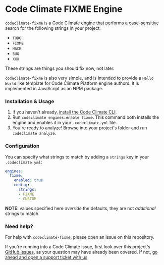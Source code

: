 # Code Climate FIXME Engine

`codeclimate-fixme` is a Code Climate engine that performs a case-sensitive search for the following strings in your project:

* `TODO`
* `FIXME`
* `HACK`
* `BUG`
* `XXX`

These strings are things you should fix now, not later.

`codeclimate-fixme` is also very simple, and is intended to provide a `Hello World` like template for Code Climate Platform engine authors. It is implemented in JavaScript as an NPM package.

### Installation & Usage

1. If you haven't already, [install the Code Climate CLI](https://github.com/codeclimate/codeclimate).
2. Run `codeclimate engines:enable fixme`. This command both installs the engine and enables it in your `.codeclimate.yml` file.
3. You're ready to analyze! Browse into your project's folder and run `codeclimate analyze`.

### Configuration

You can specify what strings to match by adding a `strings` key in your
`.codeclimate.yml`:

```yaml
engines:
  fixme:
    enabled: true
    config:
      strings:
      - FIXME
      - CUSTOM
```

**NOTE**: values specified here *override* the defaults, they are not
*additional* strings to match.

### Need help?

For help with `codeclimate-fixme`, please open an issue on this repository.

If you're running into a Code Climate issue, first look over this project's [GitHub Issues](https://github.com/codeclimate/codeclimate-fixme/issues), as your question may have already been covered. If not, [go ahead and open a support ticket with us](https://codeclimate.com/help).

